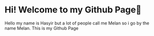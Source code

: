 # Hi! Welcome to my Github Page👋
Hello my name is Hasyir but a lot of people call me Melan so i go by the name Melan. This is my Github Page
<!--
**HasyirMelanGenrex/HasyirMelanGenrex** is a ✨ _special_ ✨ repository because its `README.md` (this file) appears on your GitHub profile.

Here are some ideas to get you started:

- 🔭 I’m currently working on ...
- 🌱 I’m currently learning ...
- 👯 I’m looking to collaborate on ...
- 🤔 I’m looking for help with ...
- 💬 Ask me about ...
- 📫 How to reach me: ...
- 😄 Pronouns: ...
- ⚡ Fun fact: ...
-->

